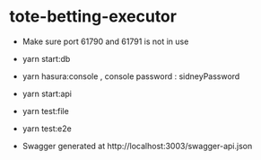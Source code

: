 # tote-betting-executor 

- Make sure port 61790 and 61791 is not in use 

- yarn start:db
- yarn hasura:console , console password : sidneyPassword
- yarn start:api

- yarn test:file
- yarn test:e2e

- Swagger generated at http://localhost:3003/swagger-api.json